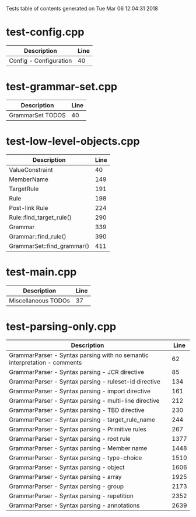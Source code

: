 Tests table of contents generated on Tue Mar 06 12:04:31 2018

# test-config.cpp
| Description | Line |
|-------------|------|
| Config - Configuration | 40 |

# test-grammar-set.cpp
| Description | Line |
|-------------|------|
| GrammarSet TODOS | 40 |

# test-low-level-objects.cpp
| Description | Line |
|-------------|------|
| ValueConstraint | 40 |
| MemberName | 149 |
| TargetRule | 191 |
| Rule | 198 |
| Post-link Rule | 224 |
| Rule::find_target_rule() | 290 |
| Grammar | 339 |
| Grammar::find_rule() | 390 |
| GrammarSet::find_grammar() | 411 |

# test-main.cpp
| Description | Line |
|-------------|------|
| Miscellaneous TODOs | 37 |

# test-parsing-only.cpp
| Description | Line |
|-------------|------|
| GrammarParser - Syntax parsing with no semantic interpretation - comments | 62 |
| GrammarParser - Syntax parsing - JCR directive | 85 |
| GrammarParser - Syntax parsing - ruleset-id directive | 134 |
| GrammarParser - Syntax parsing - import directive | 161 |
| GrammarParser - Syntax parsing - multi-line directive | 212 |
| GrammarParser - Syntax parsing - TBD directive | 230 |
| GrammarParser - Syntax parsing - target_rule_name | 244 |
| GrammarParser - Syntax parsing - Primitive rules | 267 |
| GrammarParser - Syntax parsing - root rule | 1377 |
| GrammarParser - Syntax parsing - Member name | 1448 |
| GrammarParser - Syntax parsing - type-choice | 1510 |
| GrammarParser - Syntax parsing - object | 1606 |
| GrammarParser - Syntax parsing - array | 1925 |
| GrammarParser - Syntax parsing - group | 2173 |
| GrammarParser - Syntax parsing - repetition | 2352 |
| GrammarParser - Syntax parsing - annotations | 2639 |
